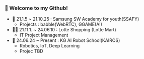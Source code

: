 ### :whale: Welcome to my Github!

- 🌱 21.1.5 ~ 21.10.25 : Samsung SW Academy for youth(SSAFY)
  - Projects : babble(WebRTC), GGAME(AI)
- 👩‍💻 21.11.1. ~ 24.06.10 : Lotte Shopping (Lotte Mart)
  - IT Project Management
- 🤖 24.06.24 ~ Present : KG AI Robot School(KAIROS)
  - Robotics, IoT, Deep Learning
  - Projec TBD

